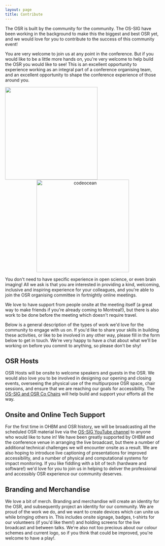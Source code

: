 ```yaml
---
layout: page
title: Contribute
---
```


The OSR is built by the community for the community. The OS-SIG have been working in the background to make this the biggest and best OSR yet, and we would love for you to contribute to the success of this community event!

You are very welcome to join us at any point in the conference. But if you would like to be a little more hands on, you're very welcome to help build the OSR you would like to see! This is an excellent opportunity to experience working as an integral part of a conference organising team, and an excellent opportunity to shape the conference experience of those around you.

<img src="../img/undraw_building_blocks_n0nc.png" height="300" />

<div style="text-align: center"><img src="../blog/assets/codeoceansmall.jpg" alt="codeocean" height="300" ></div>





You don't need to have specific experience in open science, or even brain imaging! All we ask is that you are interested in providing a kind, welcoming, inclusive and inspiring experience for your colleagues, and you're able to join the OSR organising committee in fortnightly online meetings.

We love to have support from people onsite at the meeting itself (a great way to make friends if you're already coming to Montreal!), but there is also work to be done before the meeting which doesn't require travel.

Below is a general description of the types of work we'd love for the community to engage with us on. If you'd like to share your skills in building these activities, or like to be involved in any other way, please fill in the form below to get in touch. We're very happy to have a chat about what we'll be working on before you commit to anything, so please don't be shy!

## OSR Hosts

OSR Hosts will be onsite to welcome speakers and guests in the OSR. We would also love you to be involved in designing our opening and closing events, overseeing the physical use of the multipurpose OSR space, chair sessions, and ensure that we are reaching our goals for accessibility. The [OS-SIG and OSR Co Chairs](https://ossig.netlify.com/) will help build and support your efforts all the way.

## Onsite and Online Tech Support

For the first time in OHBM and OSR history, we will be broadcasting all the scheduled OSR material live via the [OS-SIG YouTube channel](https://www.youtube.com/channel/UChvSitFvqGDeA1y7MJs4CGQ) to anyone who would like to tune in! We have been greatly supported by OHBM and the conference venue in arranging the live broadcast, but there a number of additional technical challenges we will encounter onsite as a result. We are also hoping to introduce live captioning of presentations for improved accessibility, and a number of physical and computational systems for impact monitoring. If you like fiddling with a bit of tech (hardware and software!) we'd love for you to join us in helping to deliver the professional and accessibly OSR experience our community deserves.

## Branding and Merchandise

We love a bit of merch. Branding and merchandise will create an identity for the OSR, and subsequently project an identity for our community. We are proud of the work we do, and we want to create devices which can unite us while bringing others in. This includes onsite signage, badges, t-shirts for our volunteers (if you'd like them!) and holding screens for the live broadcast and between talks. We're also not too precious about our colour schemes and current logo, so if you think that could be improved, you're welcome to have a play!.
